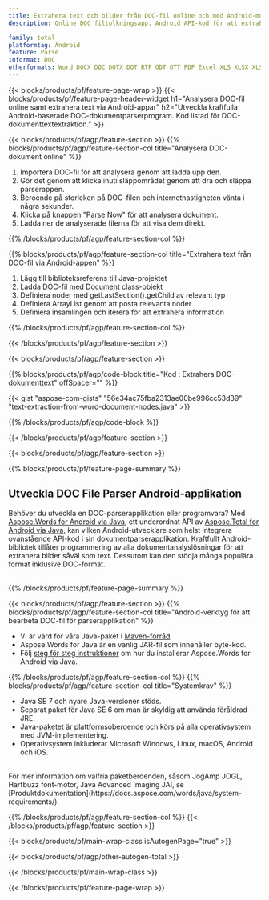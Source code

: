 ```yaml
---
title: Extrahera text och bilder från DOC-fil online och med Android-mobilappar
description: Online DOC filtolkningsapp. Android API-kod för att extrahera bilder och textinnehåll från DOC-dokument.

family: total
platformtag: Android
feature: Parse
informat: DOC
otherformats: Word DOCX DOC DOTX DOT RTF ODT OTT PDF Excel XLS XLSX XLSM XLSB ODS Powerpoint PPT PPTX ODP
---
```

{{< blocks/products/pf/feature-page-wrap >}}
{{< blocks/products/pf/feature-page-header-widget h1="Analysera DOC-fil online samt extrahera text via Android-appar" h2="Utveckla kraftfulla Android-baserade DOC-dokumentparserprogram. Kod listad för DOC-dokumenttextextraktion." >}}

{{< blocks/products/pf/agp/feature-section >}}
{{% blocks/products/pf/agp/feature-section-col title="Analysera DOC-dokument online" %}}

1. Importera DOC-fil för att analysera genom att ladda upp den.
1. Gör det genom att klicka inuti släppområdet genom att dra och släppa parserappen. 
1. Beroende på storleken på DOC-filen och internethastigheten vänta i några sekunder.
1. Klicka på knappen "Parse Now" för att analysera dokument.
1. Ladda ner de analyserade filerna för att visa dem direkt.

{{% /blocks/products/pf/agp/feature-section-col %}}

{{% blocks/products/pf/agp/feature-section-col title="Extrahera text från DOC-fil via Android-appen" %}}

1. Lägg till biblioteksreferens till Java-projektet  
1. Ladda DOC-fil med Document class-objekt
1. Definiera noder med getLastSection().getChild av relevant typ
1. Definiera ArrayList genom att posta relevanta noder
1. Definiera insamlingen och iterera för att extrahera information

{{% /blocks/products/pf/agp/feature-section-col %}}

{{< /blocks/products/pf/agp/feature-section >}}

{{< blocks/products/pf/agp/feature-section >}}

{{% blocks/products/pf/agp/code-block title="Kod : Extrahera DOC-dokumenttext" offSpacer="" %}}

{{< gist "aspose-com-gists" "56e34ac75fba2313ae00be996cc53d39" "text-extraction-from-word-document-nodes.java" >}}

{{% /blocks/products/pf/agp/code-block %}}


{{< /blocks/products/pf/agp/feature-section >}}

{{< blocks/products/pf/agp/feature-section >}}

{{% blocks/products/pf/feature-page-summary %}}


<h2>Utveckla DOC File Parser Android-applikation</h2>

Behöver du utveckla en DOC-parserapplikation eller programvara? Med [Aspose.Words for Android via Java](https://products.aspose.com/words/sv/android-java/), ett underordnat API av [Aspose.Total for Android via Java](https://products.aspose.com/total/sv/android-java/), kan vilken Android-utvecklare som helst integrera ovanstående API-kod i sin dokumentparserapplikation. Kraftfullt Android-bibliotek tillåter programmering av alla dokumentanalyslösningar för att extrahera bilder såväl som text. Dessutom kan den stödja många populära format inklusive DOC-format.<br /><br />

{{% /blocks/products/pf/feature-page-summary %}}

{{< blocks/products/pf/agp/feature-section >}}
{{% blocks/products/pf/agp/feature-section-col title="Android-verktyg för att bearbeta DOC-fil för parserapplikation" %}}

- Vi är värd för våra Java-paket i [Maven-förråd](https://releases.aspose.com/java/repo/com/aspose/aspose-words/). 
- Aspose.Words for Java är en vanlig JAR-fil som innehåller byte-kod. 
- Följ [steg för steg instruktioner](https://docs.aspose.com/words/java/install-aspose-words-for-android-via-java/) om hur du installerar Aspose.Words for Android via Java.

{{% /blocks/products/pf/agp/feature-section-col %}}
{{% blocks/products/pf/agp/feature-section-col title="Systemkrav" %}}

- Java SE 7 och nyare Java-versioner stöds.
- Separat paket för Java SE 6 om man är skyldig att använda föråldrad JRE.
- Java-paketet är plattformsoberoende och körs på alla operativsystem med JVM-implementering.
- Operativsystem inkluderar Microsoft Windows, Linux, macOS, Android och iOS.

<br />
För mer information om valfria paketberoenden, såsom JogAmp JOGL, Harfbuzz font-motor, Java Advanced Imaging JAI, se [Produktdokumentation](https://docs.aspose.com/words/java/system-requirements/).

{{% /blocks/products/pf/agp/feature-section-col %}}
{{< /blocks/products/pf/agp/feature-section >}}


{{< blocks/products/pf/main-wrap-class isAutogenPage="true" >}}

{{< blocks/products/pf/agp/other-autogen-total >}}

{{< /blocks/products/pf/main-wrap-class >}}

{{< /blocks/products/pf/feature-page-wrap >}}